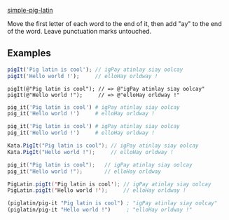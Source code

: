 [simple-pig-latin](https://www.codewars.com/kata/520b9d2ad5c005041100000f)

Move the first letter of each word to the end of it, then add "ay" to the end of the word. Leave punctuation marks untouched.

## Examples

```javascript
pigIt('Pig latin is cool'); // igPay atinlay siay oolcay
pigIt('Hello world !');     // elloHay orldway !
```
```objc
pigIt(@"Pig latin is cool"); // => @"igPay atinlay siay oolcay"
pigIt(@"Hello world !");     // => @"elloHay orldway !"
```
```ruby
pig_it('Pig latin is cool') # igPay atinlay siay oolcay
pig_it('Hello world !')     # elloHay orldway !
```
```python
pig_it('Pig latin is cool') # igPay atinlay siay oolcay
pig_it('Hello world !')     # elloHay orldway !
```
```csharp
Kata.PigIt("Pig latin is cool"); // igPay atinlay siay oolcay
Kata.PigIt("Hello world !");     // elloHay orldway !
```
```C++
pig_it("Pig latin is cool");   // igPay atinlay siay oolcay
pig_it("Hello world !");       // elloHay orldway
```
```Java
PigLatin.pigIt('Pig latin is cool'); // igPay atinlay siay oolcay
PigLatin.pigIt('Hello world !');     // elloHay orldway !
```
```clojure
(piglatin/pig-it "Pig latin is cool") ; "igPay atinlay siay oolcay"
(piglatin/pig-it "Hello world !")     ; "elloHay orldway !"
```
